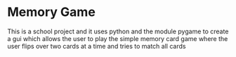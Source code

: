 # Memory Game

This is a school project and it uses python and the module pygame to create a gui which allows the user to play the simple memory card game where the user flips over two cards at a time and tries to match all cards